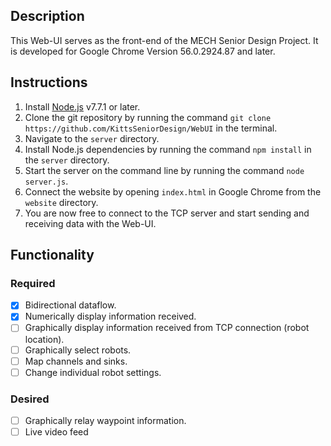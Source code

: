 ## Description

This Web-UI serves as the front-end of the MECH Senior Design Project.
It is developed for Google Chrome Version 56.0.2924.87 and later. 

## Instructions

1. Install [Node.js](https://nodejs.org/en/download/current/) v7.7.1 or later.
2. Clone the git repository by running the command `git clone https://github.com/KittsSeniorDesign/WebUI` in the terminal.
3. Navigate to the `server` directory.
4. Install Node.js dependencies by running the command `npm install` in the `server` directory.
5. Start the server on the command line by running the command `node server.js`.
6. Connect the website by opening `index.html` in Google Chrome from the `website` directory.
7. You are now free to connect to the TCP server and start sending and receiving data with the Web-UI.

## Functionality

### Required
- [x] Bidirectional dataflow.
- [x] Numerically display information received.
- [ ] Graphically display information received from TCP connection (robot location).
- [ ] Graphically select robots.
- [ ] Map channels and sinks.
- [ ] Change individual robot settings.

### Desired
- [ ] Graphically relay waypoint information.
- [ ] Live video feed
